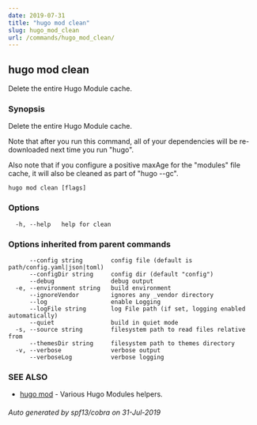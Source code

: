 ```yaml
---
date: 2019-07-31
title: "hugo mod clean"
slug: hugo_mod_clean
url: /commands/hugo_mod_clean/
---
```

## hugo mod clean

Delete the entire Hugo Module cache.

### Synopsis

Delete the entire Hugo Module cache.

Note that after you run this command, all of your dependencies will be re-downloaded next time you run "hugo".

Also note that if you configure a positive maxAge for the "modules" file cache, it will also be cleaned as part of "hugo --gc".
 


```
hugo mod clean [flags]
```

### Options

```
  -h, --help   help for clean
```

### Options inherited from parent commands

```
      --config string        config file (default is path/config.yaml|json|toml)
      --configDir string     config dir (default "config")
      --debug                debug output
  -e, --environment string   build environment
      --ignoreVendor         ignores any _vendor directory
      --log                  enable Logging
      --logFile string       log File path (if set, logging enabled automatically)
      --quiet                build in quiet mode
  -s, --source string        filesystem path to read files relative from
      --themesDir string     filesystem path to themes directory
  -v, --verbose              verbose output
      --verboseLog           verbose logging
```

### SEE ALSO

* [hugo mod](/commands/hugo_mod/)	 - Various Hugo Modules helpers.

###### Auto generated by spf13/cobra on 31-Jul-2019
